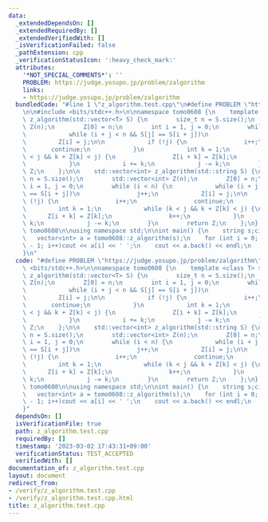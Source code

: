 ```yaml
---
data:
  _extendedDependsOn: []
  _extendedRequiredBy: []
  _extendedVerifiedWith: []
  _isVerificationFailed: false
  _pathExtension: cpp
  _verificationStatusIcon: ':heavy_check_mark:'
  attributes:
    '*NOT_SPECIAL_COMMENTS*': ''
    PROBLEM: https://judge.yosupo.jp/problem/zalgorithm
    links:
    - https://judge.yosupo.jp/problem/zalgorithm
  bundledCode: "#line 1 \"z_algorithm.test.cpp\"\n#define PROBLEM \"https://judge.yosupo.jp/problem/zalgorithm\"\
    \n\n#include <bits/stdc++.h>\n\nnamespace tomo0608 {\n    template <class T> std::vector<int>\
    \ z_algorithm(std::vector<T> S) {\n        size_t n = S.size();\n        std::vector<int>\
    \ Z(n);\n        Z[0] = n;\n        int i = 1, j = 0;\n        while (i < n) {\n\
    \            while (i + j < n && S[j] == S[i + j])\n                j++;\n   \
    \         Z[i] = j;\n\n            if (!j) {\n                i++;\n         \
    \       continue;\n            }\n            int k = 1;\n            while (k\
    \ < j && k + Z[k] < j) {\n                Z[i + k] = Z[k];\n                k++;\n\
    \            }\n            i += k;\n            j -= k;\n        }\n        return\
    \ Z;\n    };\n\n    std::vector<int> z_algorithm(std::string S) {\n        size_t\
    \ n = S.size();\n        std::vector<int> Z(n);\n        Z[0] = n;\n        int\
    \ i = 1, j = 0;\n        while (i < n) {\n            while (i + j < n && S[j]\
    \ == S[i + j])\n                j++;\n            Z[i] = j;\n\n            if\
    \ (!j) {\n                i++;\n                continue;\n            }\n   \
    \         int k = 1;\n            while (k < j && k + Z[k] < j) {\n          \
    \      Z[i + k] = Z[k];\n                k++;\n            }\n            i +=\
    \ k;\n            j -= k;\n        }\n        return Z;\n    };\n} // namespace\
    \ tomo0608\n\nusing namespace std;\n\nint main() {\n    string s;cin >> s;\n \
    \   vector<int> a = tomo0608::z_algorithm(s);\n    for (int i = 0; i < a.size()\
    \ - 1; i++)cout << a[i] << ' ';\n    cout << a.back() << endl;\n    return 0;\n\
    }\n"
  code: "#define PROBLEM \"https://judge.yosupo.jp/problem/zalgorithm\"\n\n#include\
    \ <bits/stdc++.h>\n\nnamespace tomo0608 {\n    template <class T> std::vector<int>\
    \ z_algorithm(std::vector<T> S) {\n        size_t n = S.size();\n        std::vector<int>\
    \ Z(n);\n        Z[0] = n;\n        int i = 1, j = 0;\n        while (i < n) {\n\
    \            while (i + j < n && S[j] == S[i + j])\n                j++;\n   \
    \         Z[i] = j;\n\n            if (!j) {\n                i++;\n         \
    \       continue;\n            }\n            int k = 1;\n            while (k\
    \ < j && k + Z[k] < j) {\n                Z[i + k] = Z[k];\n                k++;\n\
    \            }\n            i += k;\n            j -= k;\n        }\n        return\
    \ Z;\n    };\n\n    std::vector<int> z_algorithm(std::string S) {\n        size_t\
    \ n = S.size();\n        std::vector<int> Z(n);\n        Z[0] = n;\n        int\
    \ i = 1, j = 0;\n        while (i < n) {\n            while (i + j < n && S[j]\
    \ == S[i + j])\n                j++;\n            Z[i] = j;\n\n            if\
    \ (!j) {\n                i++;\n                continue;\n            }\n   \
    \         int k = 1;\n            while (k < j && k + Z[k] < j) {\n          \
    \      Z[i + k] = Z[k];\n                k++;\n            }\n            i +=\
    \ k;\n            j -= k;\n        }\n        return Z;\n    };\n} // namespace\
    \ tomo0608\n\nusing namespace std;\n\nint main() {\n    string s;cin >> s;\n \
    \   vector<int> a = tomo0608::z_algorithm(s);\n    for (int i = 0; i < a.size()\
    \ - 1; i++)cout << a[i] << ' ';\n    cout << a.back() << endl;\n    return 0;\n\
    }"
  dependsOn: []
  isVerificationFile: true
  path: z_algorithm.test.cpp
  requiredBy: []
  timestamp: '2023-03-02 17:43:31+09:00'
  verificationStatus: TEST_ACCEPTED
  verifiedWith: []
documentation_of: z_algorithm.test.cpp
layout: document
redirect_from:
- /verify/z_algorithm.test.cpp
- /verify/z_algorithm.test.cpp.html
title: z_algorithm.test.cpp
---
```


